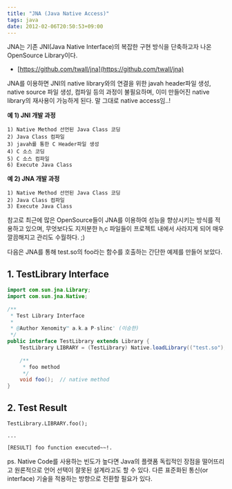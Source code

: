 ```yaml
---
title: "JNA (Java Native Access)"
tags: java
date: 2012-02-06T20:50:53+09:00
---
```


JNA는 기존 JNI(Java Native Interface)의 복잡한 구현 방식을 단축하고자 나온 OpenSource Library이다.  
  
- [https://github.com/twall/jna](https://github.com/twall/jna)  
  
JNA를 이용하면 JNI의 native library와의 연결을 위한 javah header파일 생성, native source 파일 생성, 컴파일 등의 과정이 불필요하며, 이미 만들어진 native library의 재사용이 가능하게 된다. 말 그대로 native access임..!  
  
**예 1) JNI 개발 과정**
```
1) Native Method 선언된 Java Class 코딩  
2) Java Class 컴파일  
3) javah를 통한 C Header파일 생성  
4) C 소스 코딩  
5) C 소스 컴파일  
6) Execute Java Class  
```
  
**예 2) JNA 개발 과정**  
```
1) Native Method 선언된 Java Class 코딩  
2) Java Class 컴파일  
3) Execute Java Class
```

참고로 최근에 많은 OpenSource들이 JNA를 이용하여 성능을 향상시키는 방식를 적용하고 있으며, 무엇보다도 지저분한 h,c 파일들이 프로젝트 내에서 사라지게 되어 매우 깔끔해지고 관리도 수월하다. ;)  
  
다음은 JNA를 통해 test.so의 foo라는 함수를 호출하는 간단한 예제를 만들어 보았다.  
  
  

## 1. TestLibrary Interface
```java
import com.sun.jna.Library;
import com.sun.jna.Native;
 
/**
 * Test Library Interface
 *
 * @Author Xenomity™ a.k.a P-slinc' (이승한)
 */
public interface TestLibrary extends Library {
    TestLibrary LIBRARY = (TestLibrary) Native.loadLibrary(("test.so"), TestLibrary.class);
 
    /**
     * foo method
     */
    void foo();  // native method
}
```

## 2. Test Result
```
TestLibrary.LIBRARY.foo();

...  
  
[RESULT] foo function executed~~!.  
```

ps. Native Code를 사용하는 빈도가 높다면 Java의 플랫폼 독립적인 장점을 떨어뜨리고 원론적으로 언어 선택이 잘못된 설계라고도 할 수 있다. 다른 표준화된 통신(or interface) 기술을 적용하는 방향으로 전환할 필요가 있다.

